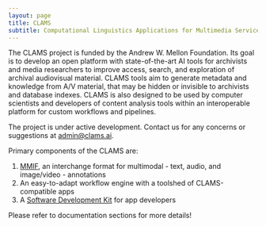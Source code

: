 ```yaml
---
layout: page
title: CLAMS
subtitle: Computational Linguistics Applications for Multimedia Services
---
```


The CLAMS project is funded by the Andrew W. Mellon Foundation. Its goal is to develop an open platform with state-of-the-art AI tools for archivists and media researchers  to improve access, search, and exploration of archival audiovisual material. CLAMS tools aim to generate  metadata and knowledge from A/V material, that may be hidden or invisible to archivists and database indexes.  CLAMS is also designed to be used by  computer scientists and developers of content analysis tools within an interoperable platform  for custom workflows and pipelines. 

The project is under active development. Contact us for any concerns or suggestions at [admin@clams.ai](mailto:admin@clams.ai). 

Primary components of the CLAMS are:

1. [MMIF](https://mmif.clams.ai/0.3.1/), an interchange format for multimodal - text, audio, and image/video - annotations
1. An easy-to-adapt workflow engine with a toolshed of CLAMS-compatible apps 
1. A [Software Development Kit](https://pypi.org/project/clams-python/) for app developers


Please refer to documentation sections for more details!
